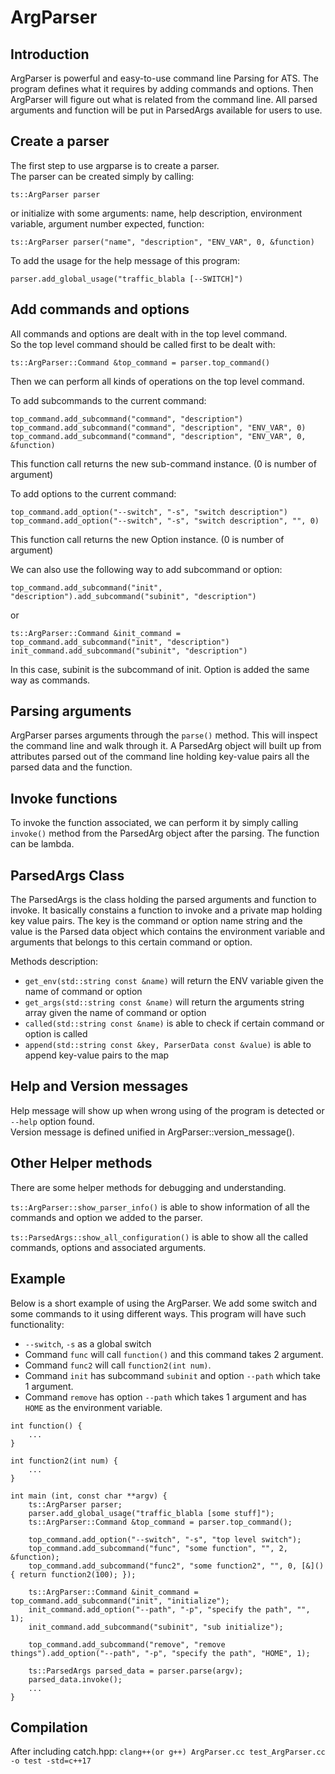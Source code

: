ArgParser
============

Introduction
------------
ArgParser is powerful and easy-to-use command line Parsing for ATS.
The program defines what it requires by adding commands and options.
Then ArgParser will figure out what is related from the command line.
All parsed arguments and function will be put in ParsedArgs available
for users to use.

Create a parser
------------
The first step to use argparse is to create a parser. <br />
The parser can be created simply by calling: <br />
```
ts::ArgParser parser
```
or initialize with some arguments: name, help description, environment variable, argument number expected, function:
```
ts::ArgParser parser("name", "description", "ENV_VAR", 0, &function)
```

To add the usage for the help message of this program:
```
parser.add_global_usage("traffic_blabla [--SWITCH]")
```

Add commands and options
------------
All commands and options are dealt with in the top level command. <br />
So the top level command should be called first to be dealt with:
```
ts::ArgParser::Command &top_command = parser.top_command()
```
Then we can perform all kinds of operations on the top level command.

To add subcommands to the current command:
```
top_command.add_subcommand("command", "description")
top_command.add_subcommand("command", "description", "ENV_VAR", 0)
top_command.add_subcommand("command", "description", "ENV_VAR", 0, &function)
```
This function call returns the new sub-command instance. (0 is number of argument)

To add options to the current command:
```
top_command.add_option("--switch", "-s", "switch description")
top_command.add_option("--switch", "-s", "switch description", "", 0)
```
This function call returns the new Option instance. (0 is number of argument)

We can also use the following way to add subcommand or option:
```
top_command.add_subcommand("init", "description").add_subcommand("subinit", "description")
```
or
```
ts::ArgParser::Command &init_command = top_command.add_subcommand("init", "description")
init_command.add_subcommand("subinit", "description")
```
In this case, subinit is the subcommand of init. Option is added the same way as commands.

Parsing arguments
------------
ArgParser parses arguments through the ``parse()`` method. This will inspect the command line and walk through it.
A ParsedArg object will built up from attributes parsed out of the command line holding key-value pairs all the parsed data and the function.

Invoke functions
------------
To invoke the function associated, we can perform it by simply calling ``invoke()`` method from the ParsedArg object after the parsing. The function can be lambda.

ParsedArgs Class
------------
The ParsedArgs is the class holding the parsed arguments and function to invoke. It basically constains a function to invoke and a private map holding key value pairs. The key is the command or option name string and the value is the Parsed data object which contains the environment variable and arguments that belongs to this certain command or option.

Methods description:

- ``get_env(std::string const &name)`` will return the ENV variable given the name of command or option
- ``get_args(std::string const &name)`` will return the arguments string array given the name of command or option
- ``called(std::string const &name)`` is able to check if certain command or option is called
- ``append(std::string const &key, ParserData const &value)`` is able to append key-value pairs to the map

Help and Version messages
------------
Help message will show up when wrong using of the program is detected or ``--help`` option found. <br />
Version message is defined unified in ArgParser::version_message().

Other Helper methods
------------
There are some helper methods for debugging and understanding.

``ts::ArgParser::show_parser_info()`` is able to show information of all the commands and option we added to the parser.

``ts::ParsedArgs::show_all_configuration()`` is able to show all the called commands, options and associated arguments.

Example
------------
Below is a short example of using the ArgParser. 
We add some switch and some commands to it using different ways.
This program will have such functionality:
- ``--switch``, ``-s`` as a global switch
- Command ``func`` will call ``function()`` and this command takes 2 argument.
- Command ``func2`` will call ``function2(int num)``.
- Command ``init`` has subcommand ``subinit`` and option ``--path`` which take 1 argument.
- Command ``remove`` has option ``--path`` which takes 1 argument and has ``HOME`` as the environment variable.

```
int function() {
    ...
}

int function2(int num) {
    ...
}

int main (int, const char **argv) {
    ts::ArgParser parser;
    parser.add_global_usage("traffic_blabla [some stuff]");
    ts::ArgParser::Command &top_command = parser.top_command();

    top_command.add_option("--switch", "-s", "top level switch");
    top_command.add_subcommand("func", "some function", "", 2, &function);
    top_command.add_subcommand("func2", "some function2", "", 0, [&]() { return function2(100); });

    ts::ArgParser::Command &init_command = top_command.add_subcommand("init", "initialize");
    init_command.add_option("--path", "-p", "specify the path", "", 1);
    init_command.add_subcommand("subinit", "sub initialize");

    top_command.add_subcommand("remove", "remove things").add_option("--path", "-p", "specify the path", "HOME", 1);
    
    ts::ParsedArgs parsed_data = parser.parse(argv);
    parsed_data.invoke();
    ...
}

```

Compilation
------------
After including catch.hpp: ``clang++(or g++) ArgParser.cc test_ArgParser.cc -o test -std=c++17``
